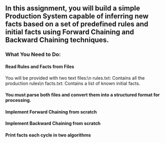 ## In this assignment, you will build a simple Production System capable of inferring new facts based on a set of predefined rules and initial facts using Forward Chaining and Backward Chaining techniques.
### What You Need to Do:
#### Read Rules and Facts from Files
You will be provided with two text files:\n
rules.txt: Contains all the production rules\n
facts.txt: Contains a list of known initial facts.
#### You must parse both files and convert them into a structured format for processing.
#### Implement Forward Chaining from scratch
#### Implement Backward Chaining from scratch
#### Print facts each cycle in two algorithms
